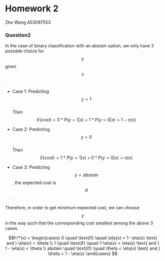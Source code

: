 # Homework 2
Zhe Wang
A53097553

### Question2

In the case of binary classification with an abstain option, we only have 3 possible choice for $$y$$ given $$x$$.

* Case 1: Predicting $$y = 1$$.  
Then $$E(cost)= 0*P(y=1|x) +1*P(y=0|x) = 1- \eta(x)$$

* Case 2: Predicting $$y=0$$.  
Then $$E(cost)=1*P(y=1|x) +0*P(y=0|x) = \eta(x)$$

* Case 3: Predicting $$y=abstain$$, the expected cost is $$\theta$$.

Therefore, in order to get minimum expected cost, we can choose $$y$$ in the way such that the corresponding cost smallest among the above 3 cases.

$$h^*(x) = \begin{cases}
0 \quad \text{if} \quad \eta(x) < 1- \eta(x) \text{ and } \eta(x) < \theta \\
1 \quad \text{if} \quad 1-\eta(x) < \eta(x) \text{ and } 1 - \eta(x) < \theta \\
abstain \quad \text{if} \quad \theta < \eta(x) \text{ and } \theta < 1 - \eta(x) 
\end{cases}
$$